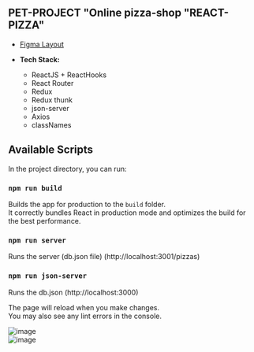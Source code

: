 ## PET-PROJECT "Online pizza-shop "REACT-PIZZA"  

- [Figma Layout](https://www.figma.com/file/016D17fLQs0YhdYoNzgyrb/React-Pizza-(Copy))

- **Tech Stack:**  
  - ReactJS + ReactHooks  
  - React Router  
  - Redux  
  - Redux thunk  
  - json-server  
  - Axios  
  - classNames

## Available Scripts

In the project directory, you can run: 

### `npm run build`

Builds the app for production to the `build` folder.\
It correctly bundles React in production mode and optimizes the build for the best performance.

### `npm run server`

Runs the server (db.json file) (http://localhost:3001/pizzas)

### `npm run json-server`

Runs the db.json (http://localhost:3000)

The page will reload when you make changes.\
You may also see any lint errors in the console.


![image](https://user-images.githubusercontent.com/70750996/188437715-d2975b34-dd39-43ed-9190-784739e98a1b.png)  
![image](https://user-images.githubusercontent.com/70750996/188438001-d7a15964-5643-4c8a-83ae-fbe97bc4ea32.png)



